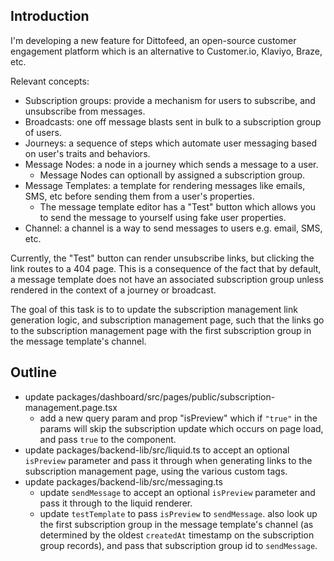 ## Introduction

I'm developing a new feature for Dittofeed, an open-source customer engagement platform which is an alternative to Customer.io, Klaviyo, Braze, etc.

Relevant concepts:
- Subscription groups: provide a mechanism for users to subscribe, and unsubscribe from messages.
- Broadcasts: one off message blasts sent in bulk to a subscription group of users.
- Journeys: a sequence of steps which automate user messaging based on user's traits and behaviors.
- Message Nodes: a node in a journey which sends a message to a user.
    - Message Nodes can optionall by assigned a subscription group.
- Message Templates: a template for rendering messages like emails, SMS, etc before sending them from a user's properties.
    - The message template editor has a "Test" button which allows you to send the message to yourself using fake user properties.
- Channel: a channel is a way to send messages to users e.g. email, SMS, etc.

Currently, the "Test" button can render unsubscribe links, but clicking the link routes to a 404 page. This is a consequence of the fact that by default, a message template does not have an associated subscription group unless rendered in the context of a journey or broadcast.

The goal of this task is to to update the subscription management link generation logic, and subscription management page, such that the links go to the subscription management page with the first subscription group in the message template's channel.

## Outline

- update packages/dashboard/src/pages/public/subscription-management.page.tsx
    - add a new query param and prop "isPreview" which if `"true"` in the params will skip the subscription update which occurs on page load, and pass `true` to the component. 
- update packages/backend-lib/src/liquid.ts to accept an optional `isPreview` parameter and pass it through when generating links to the subscription management page, using the various custom tags.
- update packages/backend-lib/src/messaging.ts
    - update `sendMessage` to accept an optional `isPreview` parameter and pass it through to the liquid renderer.
    - update `testTemplate` to pass `isPreview` to `sendMessage`. also look up the first subscription group in the message template's channel (as determined by the oldest `createdAt` timestamp on the subscription group records), and pass that subscription group id to `sendMessage`.
